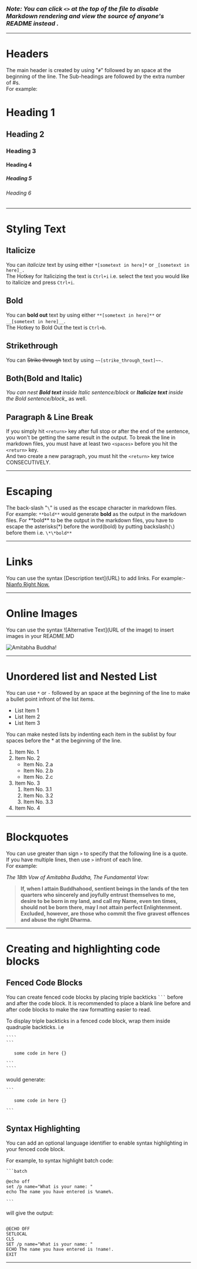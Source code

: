 ### _**Note**: You can click `<>` at the top of the file to disable Markdown rendering and view the source of anyone's README instead ._
___
# Headers
The main header is created by using "`#`" followed by an space at the beginning of the line. 
The Sub-headings are followed by the extra number of #s.  
For example: 
# Heading 1
## Heading 2
### Heading 3
#### Heading 4
##### Heading 5
###### Heading 6
___

# Styling Text

## Italicize

You can *italicize* text by using either `*[sometext in here]*` or `_[sometext in here]_.`  
The Hotkey for Italicizing the text is `Ctrl+i` i.e. select the text you would like to italicize and press `Ctrl+i`.

## Bold

You can **bold out** text by using either `**[sometext in here]**` or `__[sometext in here]__`.  
The Hotkey to Bold Out the text is `Ctrl+b`.

## Strikethrough

You can ~~Strike through~~ text by using `~~[strike_through_text]~~.`

## Both(Bold and Italic)

_You can nest __Bold text__ inside Italic sentence/block_ or ___Italicize text__ inside the Bold sentence/block__ as well.

## Paragraph & Line Break

If you simply hit `<return>` key after full stop or after the end of the sentence, you won't be getting the same result in the output. 
To break the line in markdown files, you must have at least two `<spaces>` before you hit the `<return>` key.  
And two create a new paragraph, you must hit the `<return>` key twice CONSECUTIVELY. 
___

# Escaping 

The back-slash "`\`" is used as the escape character in markdown files.   
For example: `**bold**` would generate **bold** as the output in the markdown files. For \*\*bold** to be the output in the markdown files, you have to escape the asterisks(\*) before the word(bold) by putting backslash(`\`) before them i.e. `\*\*bold**`
___

# Links

You can use the syntax \[Description text\]\(URL\) to add links. For example:- [Nianfo Right Now.](https://www.youtube.com/watch?v=hxxFvAj-Y98&t=20s)
___

# Online Images

You can use the syntax \!\[Alternative Text\]\(URL of the image\) to insert images in your README.MD 

![Amitabha Buddha!](https://shaolin.org/images-answers/ans11a/amitabha01.jpg)
___

# Unordered list and Nested List

You can use `*` or `-` followed by an space at the beginning of the line to make a bullet point infront of the list items. 
* List Item 1
* List Item 2
* List Item 3

You can make nested lists by indenting each item in the sublist by four spaces before the * at the beginning of the line. 
1. Item No. 1
2. Item No. 2
    * Item No. 2.a
    * Item No. 2.b
    * Item No. 2.c
3. Item No. 3
    1. Item No. 3.1
    2. Item No. 3.2
    3. Item No. 3.3
4. Item No. 4
___

# Blockquotes

You can use greater than sign `>` to specify that the following line is a quote. If you have multiple lines, then use `>` infront of each line.   
For example:  

_The 18th Vow of Amitabha Buddha, The Fundamental Vow:_
>__If, when I attain Buddhahood, sentient beings in the lands of the ten quarters who sincerely and joyfully entrust themselves to me,  
>desire to be born in my land, and call my Name, even ten times, should not be born there, may I not attain perfect Enlightenment.  
>Excluded, however, are those who commit the five gravest offences and abuse the right Dharma.__
___

# Creating and highlighting code blocks

## Fenced Code Blocks
You can create fenced code blocks by placing triple backticks ` ``` ` before and after the code block. It is recommended to place a blank line before and after code blocks to make the raw formatting easier to read.  

To display triple backticks in a fenced code block, wrap them inside quadruple backticks. i.e
`````
````
```
   
   some code in here {}
   
```
````
`````  

would generate:
````
```
   
   some code in here {}
   
```
````

## Syntax Highlighting
You can add an optional language identifier to enable syntax highlighting in your fenced code block.

For example, to syntax highlight batch code:

````
```batch

@echo off
set /p name="What is your name: "
echo The name you have entered is %name%.

```
````

will give the output:
```batch

@ECHO OFF
SETLOCAL
CLS
SET /p name="What is your name: "
ECHO The name you have entered is !name!.
EXIT

```
___


